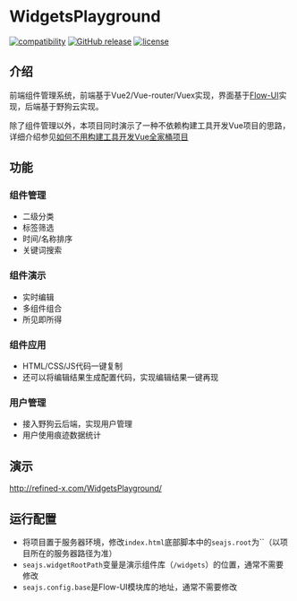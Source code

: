 # WidgetsPlayground

[![compatibility](https://img.shields.io/badge/compatibility-MicrosoftEdge%2B-orange.svg)]() [![GitHub release](https://img.shields.io/github/release/tower1229/WidgetsPlayground.svg)]() [![license](https://img.shields.io/github/license/tower1229/WidgetsPlayground.svg)]()

## 介绍

前端组件管理系统，前端基于Vue2/Vue-router/Vuex实现，界面基于[Flow-UI](http://flow-ui.refined-x.com/)实现，后端基于野狗云实现。

除了组件管理以外，本项目同时演示了一种不依赖构建工具开发Vue项目的思路，详细介绍参见[如何不用构建工具开发Vue全家桶项目](https://refined-x.com/2017/10/28/%E5%A6%82%E4%BD%95%E4%B8%8D%E7%94%A8%E6%9E%84%E5%BB%BA%E5%B7%A5%E5%85%B7%E5%BC%80%E5%8F%91Vue%E5%85%A8%E5%AE%B6%E6%A1%B6%E9%A1%B9%E7%9B%AE/)

## 功能

### 组件管理
- 二级分类
- 标签筛选
- 时间/名称排序
- 关键词搜索

### 组件演示
- 实时编辑
- 多组件组合
- 所见即所得

### 组件应用
- HTML/CSS/JS代码一键复制
- 还可以将编辑结果生成配置代码，实现编辑结果一键再现

### 用户管理
- 接入野狗云后端，实现用户管理
- 用户使用痕迹数据统计

## 演示 
http://refined-x.com/WidgetsPlayground/

## 运行配置
- 将项目置于服务器环境，修改`index.html`底部脚本中的`seajs.root`为``（以项目所在的服务器路径为准）
- `seajs.widgetRootPath`变量是演示组件库（`/widgets`）的位置，通常不需要修改
- `seajs.config.base`是Flow-UI模块库的地址，通常不需要修改
